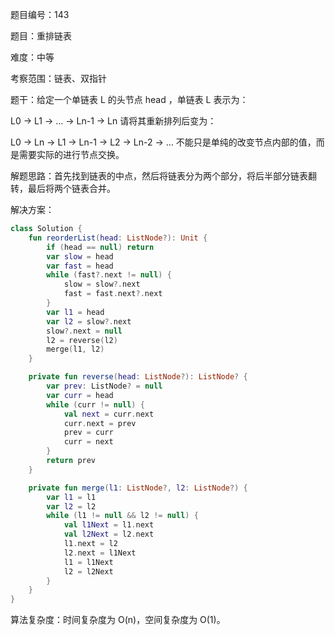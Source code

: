 题目编号：143

题目：重排链表

难度：中等

考察范围：链表、双指针

题干：给定一个单链表 L 的头节点 head ，单链表 L 表示为：

L0 → L1 → … → Ln-1 → Ln
请将其重新排列后变为：

L0 → Ln → L1 → Ln-1 → L2 → Ln-2 → …
不能只是单纯的改变节点内部的值，而是需要实际的进行节点交换。

解题思路：首先找到链表的中点，然后将链表分为两个部分，将后半部分链表翻转，最后将两个链表合并。

解决方案：

```kotlin
class Solution {
    fun reorderList(head: ListNode?): Unit {
        if (head == null) return
        var slow = head
        var fast = head
        while (fast?.next != null) {
            slow = slow?.next
            fast = fast.next?.next
        }
        var l1 = head
        var l2 = slow?.next
        slow?.next = null
        l2 = reverse(l2)
        merge(l1, l2)
    }

    private fun reverse(head: ListNode?): ListNode? {
        var prev: ListNode? = null
        var curr = head
        while (curr != null) {
            val next = curr.next
            curr.next = prev
            prev = curr
            curr = next
        }
        return prev
    }

    private fun merge(l1: ListNode?, l2: ListNode?) {
        var l1 = l1
        var l2 = l2
        while (l1 != null && l2 != null) {
            val l1Next = l1.next
            val l2Next = l2.next
            l1.next = l2
            l2.next = l1Next
            l1 = l1Next
            l2 = l2Next
        }
    }
}
```

算法复杂度：时间复杂度为 O(n)，空间复杂度为 O(1)。